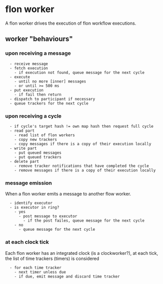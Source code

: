
# flon worker

A flon worker drives the execution of flon workflow executions.

## worker "behaviours"

### upon receiving a message

```
  - receive message
  - fetch execution
    - if execution not found, queue message for the next cycle
  - execute
    - until no more [inner] messages
    - or until >= 500 ms
  - put execution
    - if fail then return
  - dispatch to participant if necessary
  - queue trackers for the next cycle
```

### upon receiving a cycle

```
  - if cycle's target hash != own map hash then request full cycle
  - read part
    - read list of flon workers
    - copy new trackers
    - copy messages if there is a copy of their execution locally
  - write part
    - put queued messages
    - put queued trackers
  - delete part
    - remove tracker notifications that have completed the cycle
    - remove messages if there is a copy of their execution locally
```

### message emission

When a flon worker emits a message to another flow worker.

```
  - identify executor
  - is executor in ring?
    - yes
      - post message to executor
        - if the post failes, queue message for the next cycle
    - no
      - queue message for the next cycle
```

### at each clock tick

Each flon worker has an integrated clock (is a clockworker?), at each tick, the list of time trackers (timers) is considered

```
  - for each time tracker
    - next timer unless due
    - if due, emit message and discard time tracker
```


